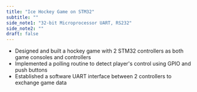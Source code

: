 ```yaml
---
title: "Ice Hockey Game on STM32"
subtitle: ""
side_note1: "32-bit Microprocessor UART, RS232"
side_note2: ""
draft: false
---
```


- Designed and built a hockey game with 2 STM32 controllers as both game consoles and controllers
- Implemented a polling routine to detect player's control using GPIO and push buttons
- Established a software UART interface between 2 controllers to exchange game data